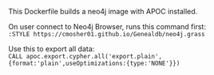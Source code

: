 This Dockerfile builds a neo4j image with APOC installed.

On user connect to Neo4j Browser, runs this command first:\
`:STYLE https://cmosher01.github.io/Genealdb/neo4j.grass`

Use this to export all data:\
`CALL apoc.export.cypher.all('export.plain',{format:'plain',useOptimizations:{type:'NONE'}})`
